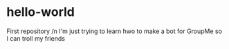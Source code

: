 # hello-world
First repository /n
I'm just trying to learn hwo to make a bot for GroupMe so I can troll my friends
